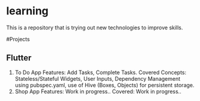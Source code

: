 # learning
This is a repository that is trying out new technologies to improve skills. 

#Projects

## Flutter
1. To Do App
   Features: Add Tasks, Complete Tasks.
   Covered Concepts: Stateless/Stateful Widgets, User Inputs, Dependency Management using pubspec.yaml, use of Hive (Boxes, Objects) for persistent storage.
2. Shop App
   Features: Work in progress..
   Covered: Work in progress..
   
